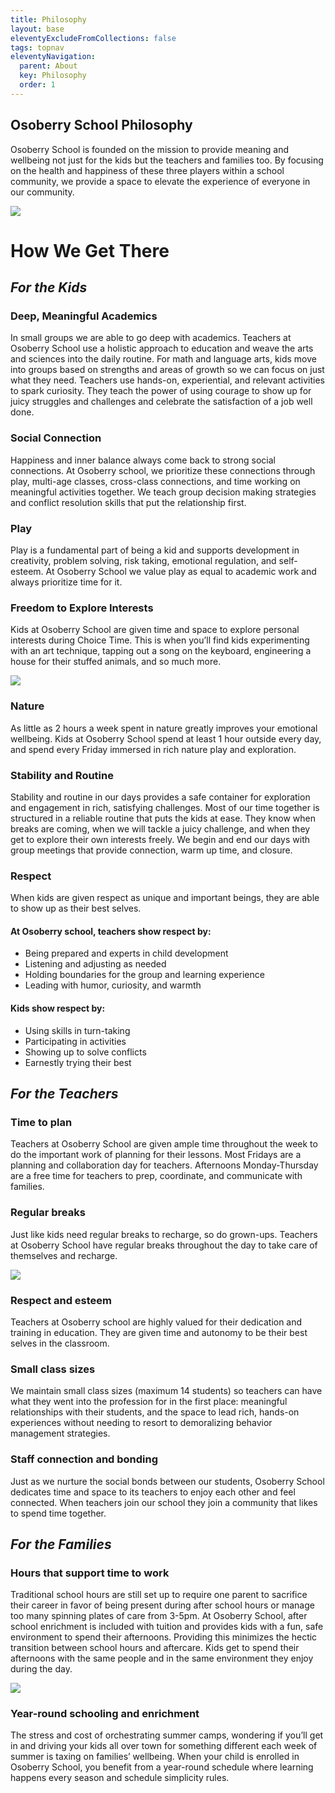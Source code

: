 ```yaml
---
title: Philosophy
layout: base
eleventyExcludeFromCollections: false
tags: topnav
eleventyNavigation:
  parent: About
  key: Philosophy
  order: 1
---
```

## Osoberry School Philosophy

Osoberry School is founded on the mission to provide meaning and wellbeing not just for the kids but the teachers and families too. By focusing on the health and happiness of these three players within a school community, we provide a space to elevate the experience of everyone in our community.

![](/assets/uploads/homepic.png)

# How We Get There

## *For the Kids*

### Deep, Meaningful Academics

In small groups we are able to go deep with academics. Teachers at Osoberry School use a holistic approach to education and weave the arts and sciences into the daily routine. For math and language arts, kids move into groups based on strengths and areas of growth so we can focus on just what they need. Teachers use hands-on, experiential, and relevant activities to spark curiosity. They teach the power of using courage to show up for juicy struggles and challenges and celebrate the satisfaction of a job well done.

### Social Connection

Happiness and inner balance always come back to strong social connections. At Osoberry school, we prioritize these connections through play, multi-age classes, cross-class connections, and time working on meaningful activities together. We teach group decision making strategies and conflict resolution skills that put the relationship first.

### Play

Play is a fundamental part of being a kid and supports development in creativity, problem solving, risk taking, emotional regulation, and self-esteem. At Osoberry School we value play as equal to academic work and always prioritize time for it.

### Freedom to Explore Interests

Kids at Osoberry School are given time and space to explore personal interests during Choice Time. This is when you’ll find kids experimenting with an art technique, tapping out a song on the keyboard, engineering a house for their stuffed animals, and so much more.

![](/assets/uploads/untitled-design-21-.png)

### Nature

As little as 2 hours a week spent in nature greatly improves your emotional wellbeing. Kids at Osoberry School spend at least 1 hour outside every day, and spend every Friday immersed in rich nature play and exploration.

### Stability and Routine

Stability and routine in our days provides a safe container for exploration and engagement in rich, satisfying challenges. Most of our time together is structured in a reliable routine that puts the kids at ease. They know when breaks are coming, when we will tackle a juicy challenge, and when they get to explore their own interests freely. We begin and end our days with group meetings that provide connection, warm up time, and closure.

### Respect

When kids are given respect as unique and important beings, they are able to show up as their best selves.

#### At Osoberry school, teachers show respect by:

* Being prepared and experts in child development
* Listening and adjusting as needed
* Holding boundaries for the group and learning experience
* Leading with humor, curiosity, and warmth

#### Kids show respect by:

* Using skills in turn-taking
* Participating in activities
* Showing up to solve conflicts
* Earnestly trying their best

## *For the Teachers*

### Time to plan

Teachers at Osoberry School are given ample time throughout the week to do the important work of planning for their lessons. Most Fridays are a planning and collaboration day for teachers. Afternoons Monday-Thursday are a free time for teachers to prep, coordinate, and communicate with families.

### Regular breaks

Just like kids need regular breaks to recharge, so do grown-ups. Teachers at Osoberry School have regular breaks throughout the day to take care of themselves and recharge.

![](/assets/uploads/untitled-design-23-.png)

### Respect and esteem

Teachers at Osoberry school are highly valued for their dedication and training in education. They are given time and autonomy to be their best selves in the classroom.

### Small class sizes

We maintain small class sizes (maximum 14 students) so teachers can have what they went into the profession for in the first place: meaningful relationships with their students, and the space to lead rich, hands-on experiences without needing to resort to demoralizing behavior management strategies.

### Staff connection and bonding

Just as we nurture the social bonds between our students, Osoberry School dedicates time and space to its teachers to enjoy each other and feel connected. When teachers join our school they join a community that likes to spend time together.

## *For the Families*

### Hours that support time to work

Traditional school hours are still set up to require one parent to sacrifice their career in favor of being present during after school hours or manage too many spinning plates of care from 3-5pm. At Osoberry School, after school enrichment is included with tuition and provides kids with a fun, safe environment to spend their afternoons. Providing this minimizes the hectic transition between school hours and aftercare. Kids get to spend their afternoons with the same people and in the same environment they enjoy during the day.

![](/assets/uploads/balancingact.jpeg)

### Year-round schooling and enrichment

The stress and cost of orchestrating summer camps, wondering if you’ll get in and driving your kids all over town for something different each week of summer is taxing on families’ wellbeing. When your child is enrolled in Osoberry School, you benefit from a year-round schedule where learning happens every season and schedule simplicity rules.
